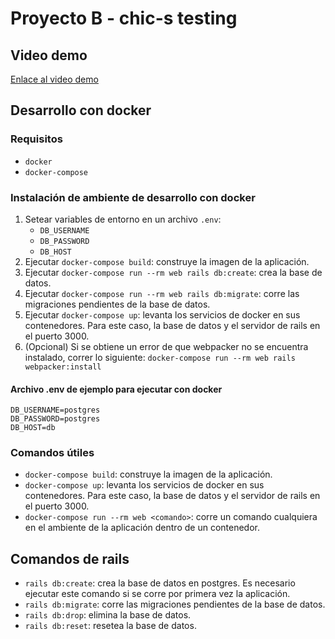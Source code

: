 # Proyecto B - chic-s testing

## Video demo

[Enlace al video demo](https://youtu.be/Mb6IjiEf6ac)

## Desarrollo con docker
### Requisitos
- `docker`
- `docker-compose`

### Instalación de ambiente de desarrollo con docker
1. Setear variables de entorno en un archivo `.env`:
    - `DB_USERNAME`
    - `DB_PASSWORD`
    - `DB_HOST`
2. Ejecutar `docker-compose build`: construye la imagen de la aplicación.
3. Ejecutar `docker-compose run --rm web rails db:create`: crea la base de datos.
4. Ejecutar `docker-compose run --rm web rails db:migrate`: corre las migraciones pendientes de la base de datos.
5. Ejecutar `docker-compose up`: levanta los servicios de docker en sus contenedores. Para este caso, la base de datos y el servidor de rails en el puerto 3000.
6. (Opcional) Si se obtiene un error de que webpacker no se encuentra instalado, correr lo siguiente: `docker-compose run --rm web rails webpacker:install`

#### Archivo .env de ejemplo para ejecutar con docker
```
DB_USERNAME=postgres
DB_PASSWORD=postgres
DB_HOST=db
```

### Comandos útiles
- `docker-compose build`: construye la imagen de la aplicación.
- `docker-compose up`: levanta los servicios de docker en sus contenedores. Para este caso, la base de datos y el servidor de rails en el puerto 3000.
- `docker-compose run --rm web <comando>`: corre un comando cualquiera en el ambiente de la aplicación dentro de un contenedor.

## Comandos de rails
- `rails db:create`: crea la base de datos en postgres. Es necesario ejecutar este comando si se corre por primera vez la aplicación.
- `rails db:migrate`: corre las migraciones pendientes de la base de datos.
- `rails db:drop`: elimina la base de datos.
- `rails db:reset`: resetea la base de datos.
